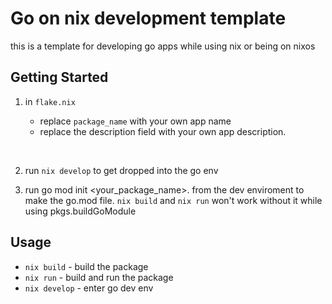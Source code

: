 # Go on nix development template

this is a template for developing go apps while using nix or being on nixos

## Getting Started

1. in `flake.nix`

   - replace `package_name` with your own app name
   - replace the description field with your own app description.

<br />
   
2. run `nix develop` to get dropped into the go env

3. run go mod init <your_package_name>. from the dev enviroment to make the
   go.mod file. `nix build` and `nix run` won't work without it while using
   pkgs.buildGoModule

## Usage

- `nix build` - build the package
- `nix run` - build and run the package
- `nix develop` - enter go dev env
